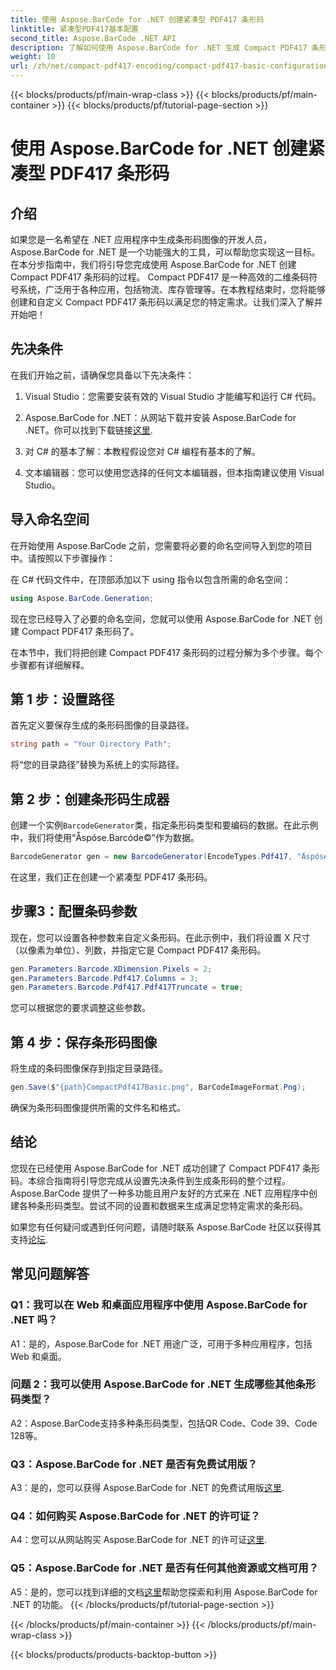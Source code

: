 ```yaml
---
title: 使用 Aspose.BarCode for .NET 创建紧凑型 PDF417 条形码
linktitle: 紧凑型PDF417基本配置
second_title: Aspose.BarCode .NET API
description: 了解如何使用 Aspose.BarCode for .NET 生成 Compact PDF417 条形码。包含分步说明和代码示例的综合指南。
weight: 10
url: /zh/net/compact-pdf417-encoding/compact-pdf417-basic-configuration/
---
```


{{< blocks/products/pf/main-wrap-class >}}
{{< blocks/products/pf/main-container >}}
{{< blocks/products/pf/tutorial-page-section >}}

# 使用 Aspose.BarCode for .NET 创建紧凑型 PDF417 条形码

## 介绍

如果您是一名希望在 .NET 应用程序中生成条形码图像的开发人员，Aspose.BarCode for .NET 是一个功能强大的工具，可以帮助您实现这一目标。在本分步指南中，我们将引导您完成使用 Aspose.BarCode for .NET 创建 Compact PDF417 条形码的过程。 Compact PDF417 是一种高效的二维条码符号系统，广泛用于各种应用，包括物流、库存管理等。在本教程结束时，您将能够创建和自定义 Compact PDF417 条形码以满足您的特定需求。让我们深入了解并开始吧！

## 先决条件

在我们开始之前，请确保您具备以下先决条件：

1. Visual Studio：您需要安装有效的 Visual Studio 才能编写和运行 C# 代码。

2.  Aspose.BarCode for .NET：从网站下载并安装 Aspose.BarCode for .NET。你可以找到下载链接[这里](https://releases.aspose.com/barcode/net/).

3. 对 C# 的基本了解：本教程假设您对 C# 编程有基本的了解。

4. 文本编辑器：您可以使用您选择的任何文本编辑器，但本指南建议使用 Visual Studio。

## 导入命名空间

在开始使用 Aspose.BarCode 之前，您需要将必要的命名空间导入到您的项目中。请按照以下步骤操作：


在 C# 代码文件中，在顶部添加以下 using 指令以包含所需的命名空间：

```csharp
using Aspose.BarCode.Generation;
```

现在您已经导入了必要的命名空间，您就可以使用 Aspose.BarCode for .NET 创建 Compact PDF417 条形码了。

在本节中，我们将把创建 Compact PDF417 条形码的过程分解为多个步骤。每个步骤都有详细解释。

## 第 1 步：设置路径

首先定义要保存生成的条形码图像的目录路径。

```csharp
string path = "Your Directory Path";
```

将“您的目录路径”替换为系统上的实际路径。

## 第 2 步：创建条形码生成器

创建一个实例`BarcodeGenerator`类，指定条形码类型和要编码的数据。在此示例中，我们将使用“Åspóse.Barcóde©”作为数据。

```csharp
BarcodeGenerator gen = new BarcodeGenerator(EncodeTypes.Pdf417, "Åspóse.Barcóde©");
```

在这里，我们正在创建一个紧凑型 PDF417 条形码。

## 步骤3：配置条码参数

现在，您可以设置各种参数来自定义条形码。在此示例中，我们将设置 X 尺寸（以像素为单位）、列数，并指定它是 Compact PDF417 条形码。

```csharp
gen.Parameters.Barcode.XDimension.Pixels = 2;
gen.Parameters.Barcode.Pdf417.Columns = 3;
gen.Parameters.Barcode.Pdf417.Pdf417Truncate = true;
```

您可以根据您的要求调整这些参数。

## 第 4 步：保存条形码图像

将生成的条码图像保存到指定目录路径。

```csharp
gen.Save($"{path}CompactPdf417Basic.png", BarCodeImageFormat.Png);
```

确保为条形码图像提供所需的文件名和格式。

## 结论

您现在已经使用 Aspose.BarCode for .NET 成功创建了 Compact PDF417 条形码。本综合指南将引导您完成从设置先决条件到生成条形码的整个过程。 Aspose.BarCode 提供了一种多功能且用户友好的方式来在 .NET 应用程序中创建各种条形码类型。尝试不同的设置和数据来生成满足您特定需求的条形码。

如果您有任何疑问或遇到任何问题，请随时联系 Aspose.BarCode 社区以获得其支持[论坛](https://forum.aspose.com/c/barcode/13).

## 常见问题解答

### Q1：我可以在 Web 和桌面应用程序中使用 Aspose.BarCode for .NET 吗？

A1：是的，Aspose.BarCode for .NET 用途广泛，可用于多种应用程序，包括 Web 和桌面。

### 问题 2：我可以使用 Aspose.BarCode for .NET 生成哪些其他条形码类型？

A2：Aspose.BarCode支持多种条形码类型，包括QR Code、Code 39、Code 128等。

### Q3：Aspose.BarCode for .NET 是否有免费试用版？

 A3：是的，您可以获得 Aspose.BarCode for .NET 的免费试用版[这里](https://releases.aspose.com/).

### Q4：如何购买 Aspose.BarCode for .NET 的许可证？

 A4：您可以从网站购买 Aspose.BarCode for .NET 的许可证[这里](https://purchase.aspose.com/buy).

### Q5：Aspose.BarCode for .NET 是否有任何其他资源或文档可用？

 A5：是的，您可以找到详细的文档[这里](https://reference.aspose.com/barcode/net/)帮助您探索和利用 Aspose.BarCode for .NET 的功能。
{{< /blocks/products/pf/tutorial-page-section >}}

{{< /blocks/products/pf/main-container >}}
{{< /blocks/products/pf/main-wrap-class >}}

{{< blocks/products/products-backtop-button >}}
